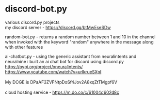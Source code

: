 # discord-bot.py
various discord.py projects<br/>
my discord server - https://discord.gg/btMwEseSDw<br/>

random-bot.py - returns a random number between 1 and 10 in the channel when invoked with the keyword "random" anywhere in the message along with other features

ai-chatbot.py - using the generic assistant from neuralintents and neuralnine i built an ai chat bot for discord using discord.py<br/>
                https://pypi.org/project/xneuralintents/<br/>
                https://www.youtube.com/watch?v=urlkrueSXpI<br/>
                <br/>
                My DOGE is DPaAF3ZVFNtpDoSf4Jov2A8xqZtTMgpf6V<br/>
                <br/>
                cloud hosting service - https://m.do.co/c/61004d602d8c
